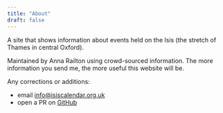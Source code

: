 ```yaml
---
title: "About"
draft: false
---
```

A site that shows information about events held on the Isis (the stretch of Thames in central Oxford).

Maintained by Anna Railton using crowd-sourced information. The more information you send me, the more useful this website will be. 

Any corrections or additions:

* email [info@isiscalendar.org.uk](mailto:info@isiscalendar.org.uk)
* open a PR
on [GitHub](https://github.com/annarailton/isis-calendar)
